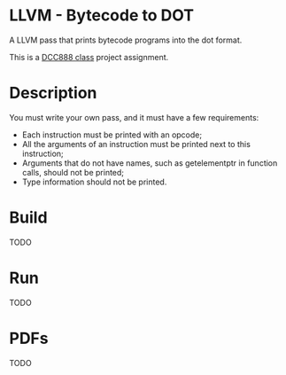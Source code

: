 # LLVM - Bytecode to DOT

A LLVM pass that prints bytecode programs into the dot format.

This is a [DCC888 class](https://homepages.dcc.ufmg.br/~fernando/classes/dcc888/) project assignment.

# Description

You must write your own pass, and it must have a few requirements:

- Each instruction must be printed with an opcode;
- All the arguments of an instruction must be printed next to this instruction;
- Arguments that do not have names, such as getelementptr in function calls, should not be printed;
- Type information should not be printed.

# Build

TODO

# Run

TODO

# PDFs

TODO
